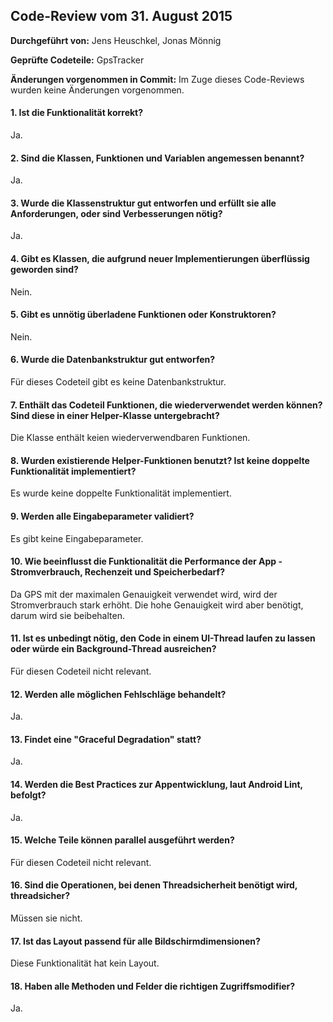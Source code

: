 
## Code-Review vom 31. August 2015

**Durchgeführt von:** Jens Heuschkel, Jonas Mönnig

**Geprüfte Codeteile:** GpsTracker

**Änderungen vorgenommen in Commit:** Im Zuge dieses Code-Reviews wurden keine Änderungen vorgenommen.

#### 1. Ist die Funktionalität korrekt?

Ja.

#### 2. Sind die Klassen, Funktionen und Variablen angemessen benannt?

Ja.

#### 3. Wurde die Klassenstruktur gut entworfen und erfüllt sie alle Anforderungen, oder sind Verbesserungen nötig?

Ja.

#### 4. Gibt es Klassen, die aufgrund neuer Implementierungen überflüssig geworden sind?

Nein.

#### 5. Gibt es unnötig überladene Funktionen oder Konstruktoren?

Nein.

#### 6. Wurde die Datenbankstruktur gut entworfen?

Für dieses Codeteil gibt es keine Datenbankstruktur.

#### 7. Enthält das Codeteil Funktionen, die wiederverwendet werden können? Sind diese in einer Helper-Klasse untergebracht?

Die Klasse enthält keien wiederverwendbaren Funktionen.

#### 8. Wurden existierende Helper-Funktionen benutzt? Ist keine doppelte Funktionalität implementiert?

Es wurde keine doppelte Funktionalität implementiert.

#### 9. Werden alle Eingabeparameter validiert?

Es  gibt keine Eingabeparameter.

#### 10. Wie beeinflusst die Funktionalität die Performance der App - Stromverbrauch, Rechenzeit und Speicherbedarf?

Da GPS mit der maximalen Genauigkeit verwendet wird, wird der Stromverbrauch stark erhöht. Die hohe Genauigkeit wird aber benötigt, darum wird sie beibehalten.

#### 11. Ist es unbedingt nötig, den Code in einem UI-Thread laufen zu lassen oder würde ein Background-Thread ausreichen?

Für diesen Codeteil nicht relevant.

#### 12. Werden alle möglichen Fehlschläge behandelt?

Ja.

#### 13. Findet eine "Graceful Degradation" statt?

Ja.

#### 14. Werden die Best Practices zur Appentwicklung, laut Android Lint, befolgt?

Ja.

#### 15. Welche Teile können parallel ausgeführt werden?

Für diesen Codeteil nicht relevant.

#### 16. Sind die Operationen, bei denen Threadsicherheit benötigt wird, threadsicher?

Müssen sie nicht.

#### 17. Ist das Layout passend für alle Bildschirmdimensionen?

Diese Funktionalität hat kein Layout.

#### 18. Haben alle Methoden und Felder die richtigen Zugriffsmodifier?

Ja.
